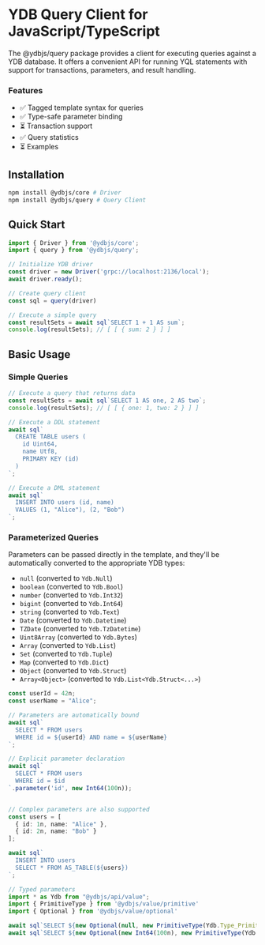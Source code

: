 # YDB Query Client for JavaScript/TypeScript

The @ydbjs/query package provides a client for executing queries against a YDB database. It offers a convenient API for running YQL statements with support for transactions, parameters, and result handling.

### Features

- ✅ Tagged template syntax for queries
- ✅ Type-safe parameter binding
- ⏳ Transaction support
- ✅ Query statistics
- ⏳ Examples

## Installation

```sh
npm install @ydbjs/core # Driver
npm install @ydbjs/query # Query Client
```

## Quick Start

```ts
import { Driver } from '@ydbjs/core';
import { query } from '@ydbjs/query';

// Initialize YDB driver
const driver = new Driver('grpc://localhost:2136/local');
await driver.ready();

// Create query client
const sql = query(driver)

// Execute a simple query
const resultSets = await sql`SELECT 1 + 1 AS sum`;
console.log(resultSets); // [ [ { sum: 2 } ] ]
```

## Basic Usage

### Simple Queries

```ts
// Execute a query that returns data
const resultSets = await sql`SELECT 1 AS one, 2 AS two`;
console.log(resultSets); // [ [ { one: 1, two: 2 } ] ]

// Execute a DDL statement
await sql`
  CREATE TABLE users (
    id Uint64,
    name Utf8,
    PRIMARY KEY (id)
  )
`;

// Execute a DML statement
await sql`
  INSERT INTO users (id, name)
  VALUES (1, "Alice"), (2, "Bob")
`;
```

### Parameterized Queries
Parameters can be passed directly in the template, and they'll be automatically converted to the appropriate YDB types:
 - `null` (converted to `Ydb.Null`)
 - `boolean` (converted to `Ydb.Bool`)
 - `number` (converted to `Ydb.Int32`)
 - `bigint` (converted to `Ydb.Int64`)
 - `string` (converted to `Ydb.Text`)
 - `Date` (converted to `Ydb.Datetime`)
 - `TZDate` (converted to `Ydb.TzDatetime`)
 - `Uint8Array` (converted to `Ydb.Bytes`)
 - `Array` (converted to `Ydb.List`)
 - `Set` (converted to `Ydb.Tuple`)
 - `Map` (converted to `Ydb.Dict`)
 - `Object` (converted to `Ydb.Struct`)
 - `Array<Object>` (converted to `Ydb.List<Ydb.Struct<...>`)

```ts
const userId = 42n;
const userName = "Alice";

// Parameters are automatically bound
await sql`
  SELECT * FROM users
  WHERE id = ${userId} AND name = ${userName}
`;

// Explicit parameter declaration
await sql`
  SELECT * FROM users
  WHERE id = $id
`.parameter('id', new Int64(100n));


// Complex parameters are also supported
const users = [
  { id: 1n, name: "Alice" },
  { id: 2n, name: "Bob" }
];

await sql`
  INSERT INTO users
  SELECT * FROM AS_TABLE(${users})
`;

// Typed parameters
import * as Ydb from "@ydbjs/api/value";
import { PrimitiveType } from '@ydbjs/value/primitive'
import { Optional } from '@ydbjs/value/optional'

await sql`SELECT ${new Optional(null, new PrimitiveType(Ydb.Type_PrimitiveTypeId.INT8))};` // [ [ { column0: null } ] ]
await sql`SELECT ${new Optional(new Int64(100n), new PrimitiveType(Ydb.Type_PrimitiveTypeId.INT64))};` // [ [ { column0: 100n } ] ]
```
